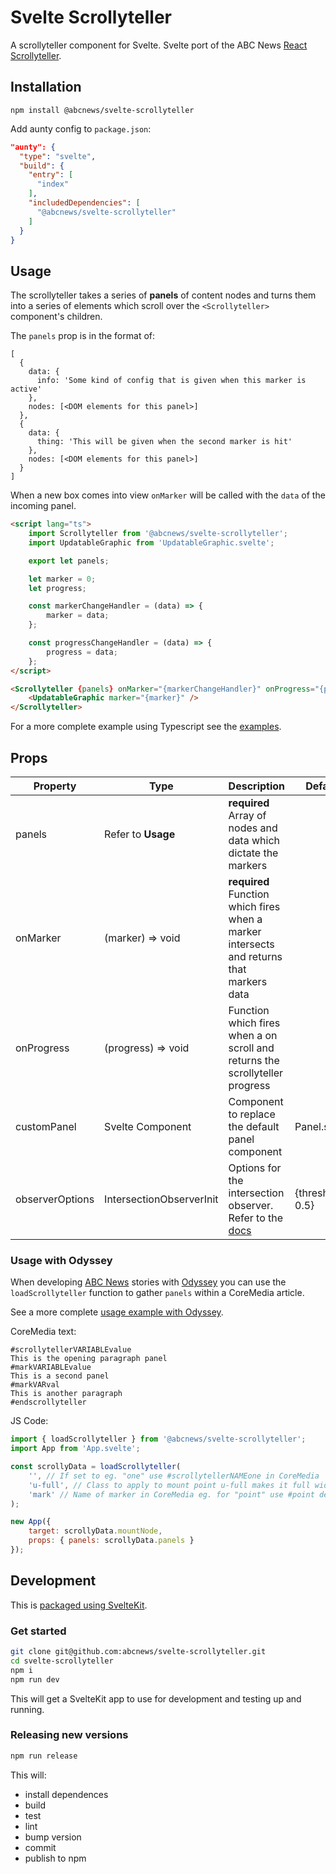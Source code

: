 # Svelte Scrollyteller

A scrollyteller component for Svelte.
Svelte port of the ABC News [React Scrollyteller](https://github.com/abcnews/scrollyteller).

## Installation

`npm install @abcnews/svelte-scrollyteller`

Add aunty config to `package.json`:

```json
"aunty": {
  "type": "svelte",
  "build": {
    "entry": [
      "index"
    ],
    "includedDependencies": [
      "@abcnews/svelte-scrollyteller"
    ]
  }
}
```

## Usage

The scrollyteller takes a series of **panels** of content nodes and turns them into a series of elements which scroll over the `<Scrollyteller>` component's children.

The `panels` prop is in the format of:

    [
      {
        data: {
          info: 'Some kind of config that is given when this marker is active'
        },
        nodes: [<DOM elements for this panel>]
      },
      {
        data: {
          thing: 'This will be given when the second marker is hit'
        },
        nodes: [<DOM elements for this panel>]
      }
    ]

When a new box comes into view `onMarker` will be called with the `data` of the incoming panel.

```html
<script lang="ts">
	import Scrollyteller from '@abcnews/svelte-scrollyteller';
	import UpdatableGraphic from 'UpdatableGraphic.svelte';

	export let panels;

	let marker = 0;
	let progress;

	const markerChangeHandler = (data) => {
		marker = data;
	};

	const progressChangeHandler = (data) => {
		progress = data;
	};
</script>

<Scrollyteller {panels} onMarker="{markerChangeHandler}" onProgress="{progressChangeHandler}">
	<UpdatableGraphic marker="{marker}" />
</Scrollyteller>
```

For a more complete example using Typescript see the [examples](examples).

## Props

| Property        | Type                     | Description                                                                                                                            | Default          |
| --------------- | ------------------------ | -------------------------------------------------------------------------------------------------------------------------------------- | ---------------- |
| panels          | Refer to **Usage**       | **required** Array of nodes and data which dictate the markers                                                                         |
| onMarker        | (marker) => void         | **required** Function which fires when a marker intersects and returns that markers data                                               |                  |
| onProgress      | (progress) => void       | Function which fires when a on scroll and returns the scrollyteller progress                                                           |                  |
| customPanel     | Svelte Component         | Component to replace the default panel component                                                                                       | Panel.svelte     |
| observerOptions | IntersectionObserverInit | Options for the intersection observer. Refer to the [docs](https://developer.mozilla.org/en-US/docs/Web/API/Intersection_Observer_API) | {threshold: 0.5} |

### Usage with Odyssey

When developing [ABC News](https://www.abc.net.au) stories with [Odyssey](https://github.com/abcnews/odyssey) you can use the `loadScrollyteller` function to gather `panels` within a CoreMedia article.

See a more complete [usage example with Odyssey](examples/aunty).

CoreMedia text:

```
#scrollytellerVARIABLEvalue
This is the opening paragraph panel
#markVARIABLEvalue
This is a second panel
#markVARval
This is another paragraph
#endscrollyteller
```

JS Code:

```js
import { loadScrollyteller } from '@abcnews/svelte-scrollyteller';
import App from 'App.svelte';

const scrollyData = loadScrollyteller(
	'', // If set to eg. "one" use #scrollytellerNAMEone in CoreMedia
	'u-full', // Class to apply to mount point u-full makes it full width in Odyssey
	'mark' // Name of marker in CoreMedia eg. for "point" use #point default: #mark
);

new App({
	target: scrollyData.mountNode,
	props: { panels: scrollyData.panels }
});
```

## Development

This is [packaged using SvelteKit](https://kit.svelte.dev/docs/packaging).

### Get started

```sh
git clone git@github.com:abcnews/svelte-scrollyteller.git
cd svelte-scrollyteller
npm i
npm run dev
```

This will get a SvelteKit app to use for development and testing up and running.

### Releasing new versions

```sh
npm run release
```

This will:

- install dependences
- build
- test
- lint
- bump version
- commit
- publish to npm
